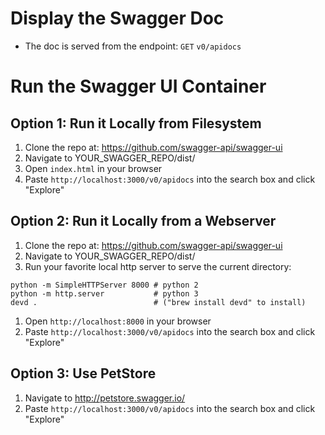 # Display the Swagger Doc
- The doc is served from the endpoint: `GET` `v0/apidocs`

# Run the Swagger UI Container
## Option 1: Run it Locally from Filesystem
1. Clone the repo at: https://github.com/swagger-api/swagger-ui
1. Navigate to YOUR_SWAGGER_REPO/dist/
1. Open `index.html` in your browser
1. Paste `http://localhost:3000/v0/apidocs` into the search box and click "Explore"

## Option 2: Run it Locally from a Webserver
1. Clone the repo at: https://github.com/swagger-api/swagger-ui
1. Navigate to YOUR_SWAGGER_REPO/dist/
1. Run your favorite local http server to serve the current directory:
```
python -m SimpleHTTPServer 8000 # python 2
python -m http.server           # python 3
devd .                          # ("brew install devd" to install)
```
1. Open `http://localhost:8000` in your browser
1. Paste `http://localhost:3000/v0/apidocs` into the search box and click "Explore"

## Option 3: Use PetStore
1. Navigate to http://petstore.swagger.io/
1. Paste `http://localhost:3000/v0/apidocs` into the search box and click "Explore"
